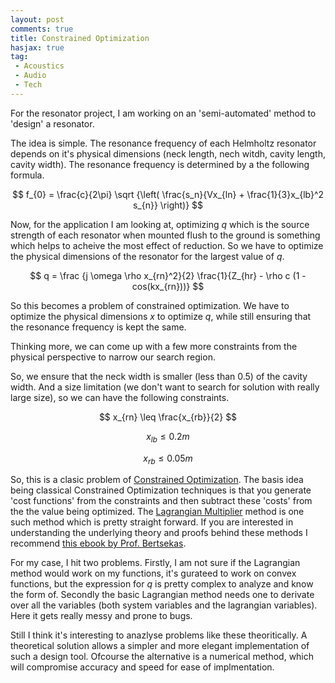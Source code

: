 ```yaml
---
layout: post
comments: true
title: Constrained Optimization
hasjax: true
tag:
 - Acoustics
 - Audio
 - Tech
---
```


For the resonator project, I am working on an 'semi-automated' method to 'design' a resonator.

The idea is simple. The resonance frequency of each Helmholtz resonator depends on it's physical dimensions (neck length, nech witdh, cavity length, cavity width). The resonance frequency is determined by a the following formula.

$$ f_{0} = \frac{c}{2\pi} \sqrt {\left( \frac{s_n}{Vx_{ln} + \frac{1}{3}x_{lb}^2 s_{n}} \right)} $$

Now, for the application I am looking at, optimizing _q_ which is the source strength of each resonator when mounted flush to the ground is something which helps to acheive the most effect of reduction. So we have to optimize the physical dimensions of the resonator for the largest value of _q_.

$$ q = \frac {j \omega \rho x_{rn}^2}{2} \frac{1}{Z_{hr} - \rho c (1 - cos(kx_{rn}))} $$

So this becomes a problem of constrained optimization. We have to optimize the physical dimensions _x_ to optimize _q_, while still ensuring that the resonance frequency is kept the same.

Thinking more, we can come up with a few more constraints from the physical perspective to narrow our search region.

So, we ensure that the neck width is smaller (less than 0.5) of the cavity width. And a size limitation (we don't want to search for solution with really large size), so we can have the following constraints.

$$ x_{rn} \leq \frac{x_{rb}}{2} $$

$$ x_{lb} \leq 0.2m $$

$$ x_{rb} \leq 0.05m $$

So, this is a clasic problem of [Constrained Optimization][0]. The basis idea being classical Constrained Optimization techniques is that you generate 'cost functions' from the constraints and then subtract these 'costs' from the the value being optimized. The [Lagrangian Multiplier][1] method is one such method which is pretty straight forward. If you are interested in understanding the underlying theory and proofs behind these methods I recommend [this ebook by Prof. Bertsekas][2].

For my case, I hit two problems. Firstly, I am not sure if the Lagrangian method would work on my functions, it's gurateed to work on convex functions, but the expression for _q_ is pretty complex to analyze and know the form of. Secondly the basic Lagrangian method needs one to derivate over all the variables (both system variables and the lagrangian variables). Here it gets really messy and prone to bugs.

Still I think it's interesting to anazlyse problems like these theoritically. A theoretical solution allows a simpler and more elegant implementation of such a design tool. Ofcourse the alternative is a numerical method, which will compromise accuracy and speed for ease of implmentation.


[0]: http://en.wikipedia.org/wiki/Constraint_optimization
[1]: http://en.wikipedia.org/wiki/Lagrange_multiplier
[2]: http://www.mit.edu/people/dimitrib/lagrmult.html
